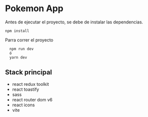 # Pokemon App

Antes de ejecutar el proyecto, se debe de instalar las dependencias.

```
npm install
```

Parra correr el proyecto

```
  npm run dev
  ó
  yarn dev
```

## Stack principal

- react redux toolkit
- react toastify
- sass
- react router dom v6
- react icons
- vite
